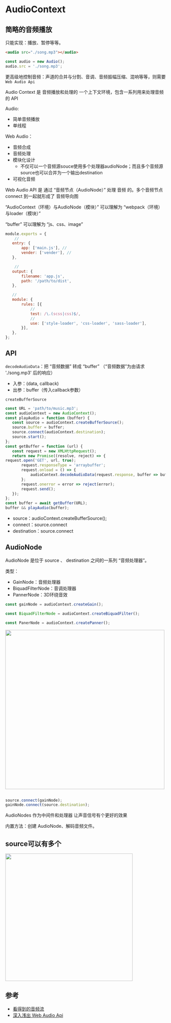 
# AudioContext
## 简略的音频播放
只能实现：播放、暂停等等。
```html
<audio src="./song.mp3"></audio>
```

```js
const audio = new Audio();
audio.src = './song.mp3';
```

更高级地控制音频：声道的合并与分割、音调、音频振幅压缩、混响等等，则需要 `Web Audio Api`

Audio Context 是 音频播放和处理的 一个上下文环境，包含一系列用来处理音频的 API

Audio:
 - 简单音频播放
 - 单线程

Web Audio：
 - 音频合成
 - 音频处理
 - 模块化设计
    - 不仅可以一个音频源souce使用多个处理器audioNode；而且多个音频源source也可以合并为一个输出destination
 - 可视化音频

Web Audio API 是 通过 “音频节点（AudioNode）” 处理 音频 的。多个音频节点 connect 到一起就形成了 音频导向图


“AudioContext（环境）与AudioNode（模块）” 可以理解为 “webpack（环境）与loader（模块）”

“buffer” 可以理解为 “js、css、image”

```js
module.exports = {
    // 
   entry: {
       app: ['main.js'], // 
       vender: ['vender'], // 
   },

    // 
   output: {
       filename: 'app.js',
       path: '/path/to/dist',
   },

   // 
   module: {
       rules: [{
           // 
           test: /\.(scss|css)$/,
           // 
           use: ['style-loader', 'css-loader', 'sass-loader'],
       }],
   },
};
```


## API
`decodeAudioData`：把 “音频数据” 转成 “buffer” （“音频数据”为由请求 './song.mp3' 后的响应）
 - 入参：(data, callback)
 - 出参：buffer（传入callback参数）

`createBufferSource`

```js
const URL = 'path/to/music.mp3';
const audioContext = new AudioContext();
const playAudio = function (buffer) {
   const source = audioContext.createBufferSource();
   source.buffer = buffer;
   source.connect(audioContext.destination);
   source.start();
};
const getBuffer = function (url) {
   const request = new XMLHttpRequest();
   return new Promise((resolve, reject) => {
request.open('GET', url, true);
       request.responseType = 'arraybuffer';
       request.onload = () => {
           audioContext.decodeAudioData(request.response, buffer => buffer ? resolve(buffer) : reject('decoding error'));
       };
       request.onerror = error => reject(error);
       request.send();
   });
};
const buffer = await getBuffer(URL);
buffer && playAudio(buffer);
```

 - source：audioContext.createBufferSource();
 - connect：source.connect
 - destination：source.connect


## AudioNode
AudioNode 是位于 source 、 destination 之间的一系列 “音频处理器”。

类型：
 - GainNode：音频处理器
 - BiquadFilterNode：音调处理器
 - PannerNode：3D环绕音效

```js
const gainNode = audioContext.createGain();

const BiquadFilterNode = audioContext.createBiquadFilter();

const PanerNode = audioContext.createPanner();
```

<img src="https://p5.music.126.net/obj/wo3DlcOGw6DClTvDisK1/7968374102/7b04/42fb/ff6d/af124ff5e968b7236f42ec24e1187e82.png" width="500px" />

```js

source.connect(gainNode);
gainNode.connect(source.destination);
```

AudioNodes 作为中间件和处理器 让声音信号有个更好的效果

内置方法：创建 AudioNode、解码音频文件。

## source可以有多个
<img src="https://p6.music.126.net/obj/wo3DlcOGw6DClTvDisK1/7968440285/2a72/f651/cde4/e90944d48d887b5632c088ed192893e2.png" width="400px" />

## 参考
 - [看得到的音频流](https://www.barretlee.com/blog/2014/02/22/cb-webAudio-show-audio/)
 - [深入浅出 Web Audio Api](https://zhuanlan.zhihu.com/p/28745323)
